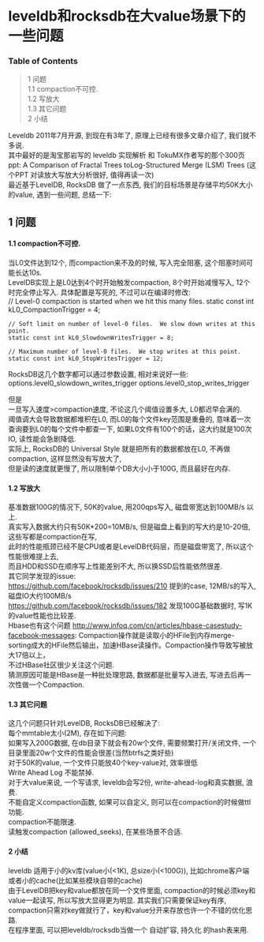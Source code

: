 # leveldb和rocksdb在大value场景下的一些问题

### Table of Contents  
> 1   问题  
> 1.1   compaction不可控.  
> 1.2   写放大  
> 1.3   其它问题  
> 2   小结  

Leveldb 2011年7月开源, 到现在有3年了, 原理上已经有很多文章介绍了, 我们就不多说.  
其中最好的是淘宝那岩写的 leveldb 实现解析 和 TokuMX作者写的那个300页ppt: A Comparison of Fractal Trees toLog-Structured Merge (LSM) Trees (这个PPT 对读放大写放大分析很好, 值得再读一次)   
最近基于LevelDB, RocksDB 做了一点东西, 我们的目标场景是存储平均50K大小的value, 遇到一些问题, 总结一下:   

## 1   问题   
#### 1.1   compaction不可控.   
当L0文件达到12个, 而compaction来不及的时候, 写入完全阻塞, 这个阻塞时间可能长达10s.   
LevelDB实现上是L0达到4个时开始触发compaction, 8个时开始减慢写入, 12个时完全停止写入. 具体配置是写死的, 不过可以在编译时修改:   
    // Level-0 compaction is started when we hit this many files.
    static const int kL0_CompactionTrigger = 4;
    
    // Soft limit on number of level-0 files.  We slow down writes at this point.
    static const int kL0_SlowdownWritesTrigger = 8;
    
    // Maximum number of level-0 files.  We stop writes at this point.
    static const int kL0_StopWritesTrigger = 12;
    
RocksDB这几个数字都可以通过参数设置, 相对来说好一些:    
    options.level0_slowdown_writes_trigger
    options.level0_stop_writes_trigger
    
但是   
一旦写入速度>compaction速度, 不论这几个阈值设置多大, L0都迟早会满的.    
阈值调大会导致数据都堆积在L0, 而L0的每个文件key范围是重叠的, 意味着一次查询要到L0的每个文件中都查一下, 如果L0文件有100个的话，这大约就是100次IO, 读性能会急剧降低.   
实际上, RocksDB的 Universal Style 就是把所有的数据都放在L0, 不再做compaction, 这样显然没有写放大了,   
但是读的速度就更慢了, 所以限制单个DB大小小于100G, 而且最好在内存.   
#### 1.2   写放大   
基准数据100G的情况下, 50K的value, 用200qps写入, 磁盘带宽达到100MB/s 以上.   
真实写入数据大约只有50K*200=10MB/s, 但是磁盘上看到的写大约是10-20倍, 这些写都是compaction在写,   
此时的性能瓶颈已经不是CPU或者是LevelDB代码层，而是磁盘带宽了, 所以这个性能很难提上去,   
而且HDD和SSD在顺序写上性能差别不大, 所以换SSD后性能依然很差.   
其它同学发现的issue:   
https://github.com/facebook/rocksdb/issues/210 提到的case, 12MB/s的写入, 磁盘IO大约100MB/s   
https://github.com/facebook/rocksdb/issues/182 发现100G基础数据时, 写1K的value性能也比较差.    
Hbase也有这个问题 http://www.infoq.com/cn/articles/hbase-casestudy-facebook-messages: Compaction操作就是读取小的HFile到内存merge-sorting成大的HFile然后输出，加速HBase读操作。Compaction操作导致写被放大17倍以上，   
不过HBase社区很少关注这个问题.      
猜测原因可能是HBase是一种批处理思路, 数据都是批量写入进去, 写进去后再一次性做一个Compaction.    
#### 1.3   其它问题  
这几个问题只针对LevelDB, RocksDB已经解决了:   
每个mmtable太小(2M), 存在如下问题:     
如果写入200G数据, 在db目录下就会有20w个文件, 需要频繁打开/关闭文件, 一个目录里面20w个文件的性能会很差(当然btrfs之类好些)    
对于50K的value, 一个文件只能放40个key-value对, 效率很低   
Write Ahead Log 不能禁掉.      
对于大value来说, 一个写请求, leveldb会写2份, write-ahead-log和真实数据, 浪费.    
不能自定义compaction函数, 如果可以自定义, 则可以在compaction的时候做ttl功能.    
compaction不能限速.     
读触发compaction (allowed_seeks), 在某些场景不合适.      
#### 2   小结  
leveldb 适用于小的kv库(value小(<1K), 总size小(<100G)), 比如chrome客户端 或者小的cache(比如某些模块自带的cache)     
由于LevelDB把key和value都放在同一个文件里面, compaction的时候必须key和value一起读写, 所以写放大显得更为明显. 其实我们只需要保证key有序, compaction只需对key做就行了，key和value分开来存放也许一个不错的优化思路.     
在程序里面, 可以把leveldb/rocksdb当做一个 自动扩容, 持久化 的hash表来用.    
